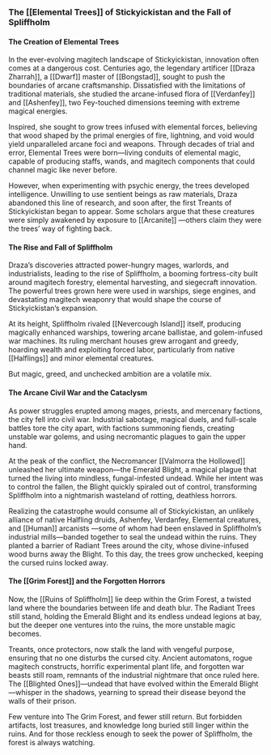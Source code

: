 ### **The [[Elemental Trees]] of Stickyickistan and the Fall of Spliffholm**

#### The Creation of Elemental Trees

In the ever-evolving magitech landscape of Stickyickistan, innovation often comes at a dangerous cost. Centuries ago, the legendary artificer [[Draza Zharrah]], a [[Dwarf]] master of [[Bongstad]], sought to push the boundaries of arcane craftsmanship. Dissatisfied with the limitations of traditional materials, she studied the arcane-infused flora of [[Verdanfey]] and [[Ashenfey]], two Fey-touched dimensions teeming with extreme magical energies.

Inspired, she sought to grow trees infused with elemental forces, believing that wood shaped by the primal energies of fire, lightning, and void would yield unparalleled arcane foci and weapons. Through decades of trial and error, Elemental Trees were born—living conduits of elemental magic, capable of producing staffs, wands, and magitech components that could channel magic like never before.

However, when experimenting with psychic energy, the trees developed intelligence. Unwilling to use sentient beings as raw materials, Draza abandoned this line of research, and soon after, the first Treants of Stickyickistan began to appear. Some scholars argue that these creatures were simply awakened by exposure to [[Arcanite]] —others claim they were the trees’ way of fighting back.
#### The Rise and Fall of Spliffholm

Draza’s discoveries attracted power-hungry mages, warlords, and industrialists, leading to the rise of Spliffholm, a booming fortress-city built around magitech forestry, elemental harvesting, and siegecraft innovation. The powerful trees grown here were used in warships, siege engines, and devastating magitech weaponry that would shape the course of Stickyickistan’s expansion.

At its height, Spliffholm rivaled [[Nevercough Island]] itself, producing magically enhanced warships, towering arcane ballistae, and golem-infused war machines. Its ruling merchant houses grew arrogant and greedy, hoarding wealth and exploiting forced labor, particularly from native [[Halflings]] and minor elemental creatures.

But magic, greed, and unchecked ambition are a volatile mix.
#### The Arcane Civil War and the Cataclysm

As power struggles erupted among mages, priests, and mercenary factions, the city fell into civil war. Industrial sabotage, magical duels, and full-scale battles tore the city apart, with factions summoning fiends, creating unstable war golems, and using necromantic plagues to gain the upper hand.

At the peak of the conflict, the Necromancer [[Valmorra the Hollowed]] unleashed her ultimate weapon—the Emerald Blight, a magical plague that turned the living into mindless, fungal-infested undead. While her intent was to control the fallen, the Blight quickly spiraled out of control, transforming Spliffholm into a nightmarish wasteland of rotting, deathless horrors.

Realizing the catastrophe would consume all of Stickyickistan, an unlikely alliance of native Halfling druids, Ashenfey, Verdanfey, Elemental creatures, and [[Human]] arcanists —some of whom had been enslaved in Spliffholm’s industrial mills—banded together to seal the undead within the ruins. They planted a barrier of Radiant Trees around the city, whose divine-infused wood burns away the Blight. To this day, the trees grow unchecked, keeping the cursed ruins locked away.
#### The [[Grim Forest]] and the Forgotten Horrors

Now, the [[Ruins of Spliffholm]] lie deep within the Grim Forest, a twisted land where the boundaries between life and death blur. The Radiant Trees still stand, holding the Emerald Blight and its endless undead legions at bay, but the deeper one ventures into the ruins, the more unstable magic becomes.

Treants, once protectors, now stalk the land with vengeful purpose, ensuring that no one disturbs the cursed city. Ancient automatons, rogue magitech constructs, horrific experimental plant life, and forgotten war beasts still roam, remnants of the industrial nightmare that once ruled here. The [[Blighted Ones]]—undead that have evolved within the Emerald Blight—whisper in the shadows, yearning to spread their disease beyond the walls of their prison.

Few venture into The Grim Forest, and fewer still return. But forbidden artifacts, lost treasures, and knowledge long buried still linger within the ruins. And for those reckless enough to seek the power of Spliffholm, the forest is always watching.
